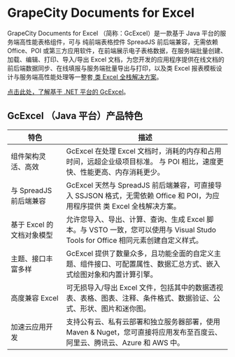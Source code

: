 # GrapeCity Documents for Excel

GrapeCity Documents for Excel （简称：GcExcel）是一款基于 Java 平台的服务端高性能表格组件，可与 纯前端表格控件 SpreadJS 前后端兼容，无需依赖 Office、POI 或第三方应用软件，在前端展示电子表格数据，在服务端批量创建、加载、编辑、打印、导入/导出 Excel 文档，为您开发的应用程序提供在线文档的前后端数据同步、在线填报与服务端批量导出与打印，以及类 Excel 报表模板设计与服务端高性能处理等一整套[ 类 Excel 全栈解决方案](https://www.grapecity.com.cn/developer/grapecitydocuments/solutions)。

[点击此处，了解基于 .NET 平台的 GcExcel](https://www.grapecity.com.cn/developer/grapecitydocuments/excel-net)。

## GcExcel （Java 平台）产品特色

| 特色             | 描述            |
|-----------------|-----------------|
| 组件架构灵活、高效  | GcExcel 在处理 Excel 文档时，消耗的内存和占用时间，远超企业级项目标准。 与 POI 相比，速度更快、性能更高、内存消耗更少。  |
| 与 SpreadJS 前后端兼容  | GcExcel 天然与 SpreadJS 前后端兼容，可直接导入 SSJSON 格式，无需依赖 Office 和 POI，为应用程序提供 类 Excel 全栈解决方案。  |
| 基于 Excel 的文档对象模型  | 允许您导入、导出、计算、查询、生成 Excel 脚本。与 VSTO 一致，您可以使用与 Visual Studo Tools for Office 相同元素创建自定义样式。 |
| 主题、接口丰富多样  | GcExcel 提供了数量众多，且功能全面的自定义主题、组件接口、可配置属性、数据汇总方式、嵌入式绘图对象和内置计算引擎。  |
| 高度兼容 Excel  | 可无损导入/导出 Excel 文件，包括其中的数据透视表、表格、图表、注释、条件格式、数据验证、公式、形状、图片和迷你图。  |
| 加速云应用开发  | 支持公有云、私有云部署和独立服务器部署，使用 Maven & Nuget，您可直接将应用发布至百度云、阿里云、腾讯云、Azure 和 AWS 中。  |

